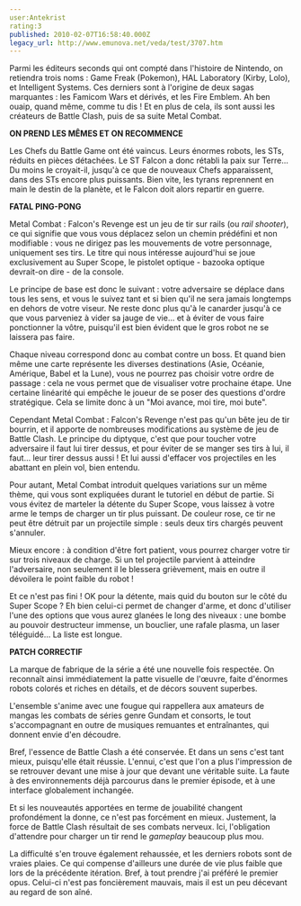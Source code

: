 ```yaml
---
user:Antekrist
rating:3
published: 2010-02-07T16:58:40.000Z
legacy_url: http://www.emunova.net/veda/test/3707.htm
---
```

Parmi les éditeurs seconds qui ont compté dans l'histoire de Nintendo, on retiendra trois noms : Game Freak (Pokemon), HAL Laboratory (Kirby, Lolo), et Intelligent Systems. Ces derniers sont à l'origine de deux sagas marquantes : les Famicom Wars et dérivés, et les Fire Emblem. Ah ben ouaip, quand même, comme tu dis ! Et en plus de cela, ils sont aussi les créateurs de Battle Clash, puis de sa suite Metal Combat.  

  

**ON PREND LES MÊMES ET ON RECOMMENCE**  

Les Chefs du Battle Game ont été vaincus. Leurs énormes robots, les STs, réduits en pièces détachées. Le ST Falcon a donc rétabli la paix sur Terre... Du moins le croyait-il, jusqu'à ce que de nouveaux Chefs apparaissent, dans des STs encore plus puissants. Bien vite, les tyrans reprennent en main le destin de la planète, et le Falcon doit alors repartir en guerre.  

  

**FATAL PING-PONG**  

Metal Combat : Falcon's Revenge est un jeu de tir sur rails (ou _rail shooter_), ce qui signifie que vous vous déplacez selon un chemin prédéfini et non modifiable : vous ne dirigez pas les mouvements de votre personnage, uniquement ses tirs. Le titre qui nous intéresse aujourd'hui se joue exclusivement au Super Scope, le pistolet optique - bazooka optique devrait-on dire - de la console.  

Le principe de base est donc le suivant : votre adversaire se déplace dans tous les sens, et vous le suivez tant et si bien qu'il ne sera jamais longtemps en dehors de votre viseur. Ne reste donc plus qu'à le canarder jusqu'à ce que vous parveniez à vider sa jauge de vie... et à éviter de vous faire ponctionner la vôtre, puisqu'il est bien évident que le gros robot ne se laissera pas faire.  

Chaque niveau correspond donc au combat contre un boss. Et quand bien même une carte représente les diverses destinations (Asie, Océanie, Amérique, Babel et la Lune), vous ne pourrez pas choisir votre ordre de passage : cela ne vous permet que de visualiser votre prochaine étape. Une certaine linéarité qui empêche le joueur de se poser des questions d'ordre stratégique. Cela se limite donc à un "Moi avance, moi tire, moi bute".  

Cependant Metal Combat : Falcon's Revenge n'est pas qu'un bête jeu de tir bourrin, et il apporte de nombreuses modifications au système de jeu de Battle Clash. Le principe du diptyque, c'est que pour toucher votre adversaire il faut lui tirer dessus, et pour éviter de se manger ses tirs à lui, il faut... leur tirer dessus aussi ! Et lui aussi d'effacer vos projectiles en les abattant en plein vol, bien entendu.  

Pour autant, Metal Combat introduit quelques variations sur un même thème, qui vous sont expliquées durant le tutoriel en début de partie. Si vous évitez de marteler la détente du Super Scope, vous laissez à votre arme le temps de charger un tir plus puissant. De couleur rose, ce tir ne peut être détruit par un projectile simple : seuls deux tirs chargés peuvent s'annuler.  

Mieux encore : à condition d'être fort patient, vous pourrez charger votre tir sur trois niveaux de charge. Si un tel projectile parvient à atteindre l'adversaire, non seulement il le blessera grièvement, mais en outre il dévoilera le point faible du robot !  

Et ce n'est pas fini ! OK pour la détente, mais quid du bouton sur le côté du Super Scope ? Eh bien celui-ci permet de changer d'arme, et donc d'utiliser l'une des options que vous aurez glanées le long des niveaux : une bombe au pouvoir destructeur immense, un bouclier, une rafale plasma, un laser téléguidé... La liste est longue.  

  

**PATCH CORRECTIF**  

La marque de fabrique de la série a été une nouvelle fois respectée. On reconnaît ainsi immédiatement la patte visuelle de l'œuvre, faite d'énormes robots colorés et riches en détails, et de décors souvent superbes.  

L'ensemble s'anime avec une fougue qui rappellera aux amateurs de mangas les combats de séries genre Gundam et consorts, le tout s'accompagnant en outre de musiques remuantes et entraînantes, qui donnent envie d'en découdre.  

Bref, l'essence de Battle Clash a été conservée. Et dans un sens c'est tant mieux, puisqu'elle était réussie. L'ennui, c'est que l'on a plus l'impression de se retrouver devant une mise à jour que devant une véritable suite. La faute à des environnements déjà parcourus dans le premier épisode, et à une interface globalement inchangée.  

Et si les nouveautés apportées en terme de jouabilité changent profondément la donne, ce n'est pas forcément en mieux. Justement, la force de Battle Clash résultait de ses combats nerveux. Ici, l'obligation d'attendre pour charger un tir rend le _gameplay_ beaucoup plus mou.  

La difficulté s'en trouve également rehaussée, et les derniers robots sont de vraies plaies. Ce qui compense d'ailleurs une durée de vie plus faible que lors de la précédente itération. Bref, à tout prendre j'ai préféré le premier opus. Celui-ci n'est pas foncièrement mauvais, mais il est un peu décevant au regard de son aîné.